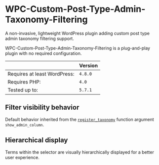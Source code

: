 # WPC-Custom-Post-Type-Admin-Taxonomy-Filtering
A non-invasive, lightweight WordPress plugin adding custom post type admin taxonomy filtering support.

WPC-Custom-Post-Type-Admin-Taxonomy-Filtering is a plug-and-play plugin with no required configuration. 

||Version|
|- |- |
|Requires at least WordPress:|`4.8.0`|
|Requires PHP:|`4.0`|
|Tested up to:|`5.7.1`|

## Filter visibility behavior
Default behavior inherited from the [`register_taxonomy`](https://developer.wordpress.org/reference/functions/register_taxonomy/#parameters) function argument `show_admin_column`.

## Hierarchical display
Terms within the selector are visually hierarchically displayed for a better user experience.